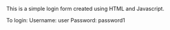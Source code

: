 This is a simple login form created using HTML and Javascript.

To login:
Username: user
Password: password1
